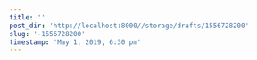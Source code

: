 ```yaml
---
title: ''
post_dir: 'http://localhost:8000//storage/drafts/1556728200'
slug: '-1556728200'
timestamp: 'May 1, 2019, 6:30 pm'
---
```

